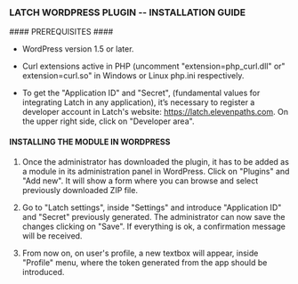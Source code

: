 ### LATCH WORDPRESS PLUGIN -- INSTALLATION GUIDE ###


#### PREREQUISITES ####

* WordPress version 1.5 or later.

* Curl extensions active in PHP (uncomment "extension=php_curl.dll" or" extension=curl.so" in Windows or Linux php.ini respectively.

* To get the "Application ID" and "Secret", (fundamental values for integrating Latch in any application), it’s necessary to register a developer account in Latch's website: https://latch.elevenpaths.com. On the upper right side, click on "Developer area".


#### INSTALLING THE MODULE IN WORDPRESS ####

1. Once the administrator has downloaded the plugin, it has to be added as a module in its administration panel in WordPress. Click on "Plugins" and "Add new". It will show a form where you can browse and select previously downloaded ZIP file.

2. Go to "Latch settings", inside "Settings" and introduce "Application ID" and "Secret" previously generated. The administrator can now save the changes clicking on "Save". If everything is ok, a confirmation message will be received.

3. From now on, on user's profile, a new textbox will appear, inside "Profile" menu, where the token generated from the app should be introduced.

